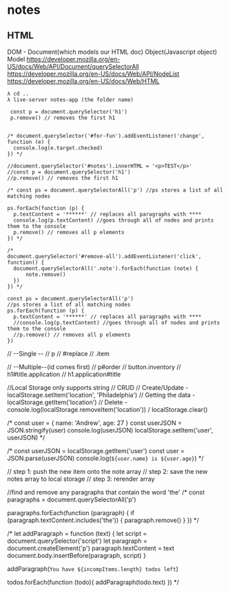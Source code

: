 # notes

## HTML

DOM - Document(which models our HTML doc) Object(Javascript object) Model
https://developer.mozilla.org/en-US/docs/Web/API/Document/querySelectorAll
https://developer.mozilla.org/en-US/docs/Web/API/NodeList
https://developer.mozilla.org/en-US/docs/Web/HTML

```
λ cd ..
λ live-server notes-app (the folder name)

 const p = document.querySelector('h1') 
 p.remove() // removes the first h1


/* document.querySelector('#for-fun').addEventListener('change', function (e) {
  console.log(e.target.checked)
}) */

//document.querySelector('#notes').innerHTML = '<p>TEST</p>'
//const p = document.querySelector('h1') 
//p.remove() // removes the first h1

/* const ps = document.querySelectorAll('p') //ps stores a list of all matching nodes

ps.forEach(function (p) {
  p.textContent = '******' // replaces all paragraphs with ****
  console.log(p.textContent) //goes through all of nodes and prints them to the console
  p.remove() // removes all p elements
}) */

/* 
document.querySelector('#remove-all').addEventListener('click', function() {
  document.querySelectorAll('.note').forEach(function (note) {
      note.remove()
  })
}) */

const ps = document.querySelectorAll('p')
//ps stores a list of all matching nodes
ps.forEach(function (p) {
  p.textContent = '******' // replaces all paragraphs with ****
  //console.log(p.textContent) //goes through all of nodes and prints them to the console
  //p.remove() // removes all p elements
})
```
// --Single --
// p
// #replace
// .item

// --Multiple--(id comes first)
// p#order
// button.inventory
// h1#title.application
// h1.application#title

//Local Storage only supports string
// CRUD 
// Create/Update - localStorage.setItem('location', 'Philadelphia')
// Getting the data - localStorage.getItem('location')
// Delete - console.log(localStorage.removeItem('location')) / localStorage.clear()

/* const user = {
  name: 'Andrew',
  age: 27
}
const userJSON = JSON.stringify(user)
console.log(userJSON)
localStorage.setItem('user', userJSON) */

/* const userJSON = localStorage.getItem('user')
const user = JSON.parse(userJSON)
console.log(`${user.name} is ${user.age}`) */


// step 1: push the new item onto the note array
// step 2: save the new notes array to local storage
// step 3: rerender array


//find and remove any paragraphs that contain the word 'the'
/* const paragraphs = document.querySelectorAll('p')

paragraphs.forEach(function (paragraph) {
  if (paragraph.textContent.includes('the')) {
      paragraph.remove()
  }
}) */

/* let addParagraph = function (text) {
  let script = document.querySelector('script')
  let paragraph = document.createElement('p')
  paragraph.textContent = text
  document.body.insertBefore(paragraph, script)
}

addParagraph(`You have ${incompItems.length} todos left`)

todos.forEach(function (todo){
  addParagraph(todo.text)
}) */
